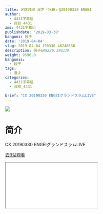 ```yaml
---
title: 足球时间 漫才「冰箱」@20190330 ENGEI
author:
  - 4431字幕组
  - 叔叔_4431
zmz: 4431字幕组
publishdate: '2019-03-30'
bangumi: 段子
date: '2019-04-04'
slug: 2019-04-04-190330-48248538
description: 段子&#8226;190330
weight: 9596.0
bangumis:
  - 段子
tags:
  - 漫才
categories:
  - 4431字幕组
  - 叔叔_4431

brief: "CX 20190330 ENGEIグランドスラムLIVE"
---
```

![](https://raw.githubusercontent.com/tcgriffith/owaraisite/master/static/tmpimg/Zt1pS7B.jpg)
# 简介  
CX
20190330 ENGEIグランドスラムLIVE  

[去B站观看](https://www.bilibili.com/video/av48248538/)
<div class ="resp-container"><iframe class="testiframe" src="//player.bilibili.com/player.html?aid=48248538"", scrolling="no", allowfullscreen="true" > </iframe></div> 
